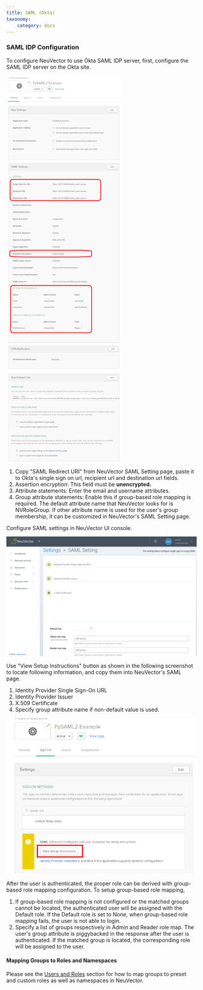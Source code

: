 ```yaml
---
title: SAML (Okta)
taxonomy:
    category: docs
---
```


### SAML IDP Configuration

To configure NeuVector to use Okta SAML IDP server, first, configure the SAML IDP server on the Okta site.

![Okta](okta.png)

1. Copy "SAML Redirect URI" from NeuVector SAML Setting page, paste it to Okta's single sign on url, recipient url and destination url fields.
2. Assertion encryption: This field must be <strong>unencrypted.</strong>
3. Attribute statements: Enter the email and username attributes.
4. Group attribute statements: Enable this if group-based role mapping is required. The default attribute name that NeuVector looks for is NVRoleGroup. If other attribute name is used for the user's group membership, it can be customized in NeuVector's SAML Setting page.

Configure SAML settings in NeuVector UI console.

![SAML](saml1.png)

Use "View Setup Instructions" button as shown in the following screenshot to locate following information, and copy them into NeuVector's SAML page. 

1. Identity Provider Single Sign-On URL
2. Identity Provider Issuer
3. X.509 Certificate
4. Specify group attribute name if non-default value is used.

![Setting](setting.png)

After the user is authenticated, the proper role can be derived with group-based role mapping configuration. To setup group-based role mapping,

1. If group-based role mapping is not configured or the matched groups cannot be located, the authenticated user will be assigned with the Default role. If the Default role is set to None, when group-based role mapping fails, the user is not able to login.
2. Specify a list of groups respectively in Admin and Reader role map. The user's group attribute is piggybacked in the response after the user is authenticated. If the matched group is located, the corresponding role will be assigned to the user.

#### Mapping Groups to Roles and Namespaces

Please see the [Users and Roles](/configuration/users#mapping-groups-to-roles-and-namespaces) section for how to map groups to preset and custom roles as well as namespaces in NeuVector.
